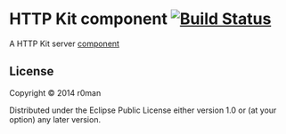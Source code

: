 # HTTP Kit component [![Build Status](https://travis-ci.org/burningswell/http-kit-component.svg?branch=master)](https://travis-ci.org/burningswell/http-kit-component)

A HTTP Kit server [component](https://github.com/stuartsierra/component)

## License

Copyright © 2014 r0man

Distributed under the Eclipse Public License either version 1.0 or (at
your option) any later version.
